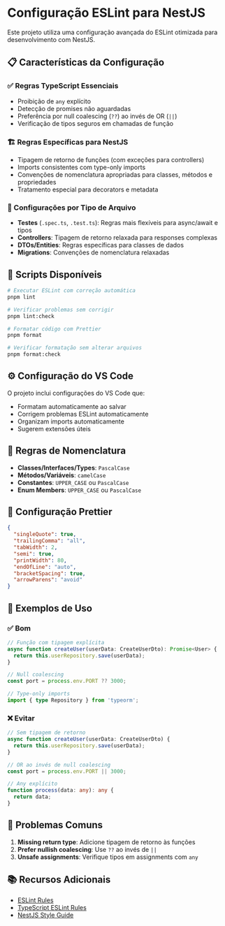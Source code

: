 # Configuração ESLint para NestJS

Este projeto utiliza uma configuração avançada do ESLint otimizada para desenvolvimento com NestJS.

## 📋 Características da Configuração

### ✅ Regras TypeScript Essenciais

- Proibição de `any` explícito
- Detecção de promises não aguardadas
- Preferência por null coalescing (`??`) ao invés de OR (`||`)
- Verificação de tipos seguros em chamadas de função

### 🏗️ Regras Específicas para NestJS

- Tipagem de retorno de funções (com exceções para controllers)
- Imports consistentes com type-only imports
- Convenções de nomenclatura apropriadas para classes, métodos e propriedades
- Tratamento especial para decorators e metadata

### 📁 Configurações por Tipo de Arquivo

- **Testes** (`.spec.ts`, `.test.ts`): Regras mais flexíveis para async/await e tipos
- **Controllers**: Tipagem de retorno relaxada para responses complexas
- **DTOs/Entities**: Regras específicas para classes de dados
- **Migrations**: Convenções de nomenclatura relaxadas

## 🚀 Scripts Disponíveis

```bash
# Executar ESLint com correção automática
pnpm lint

# Verificar problemas sem corrigir
pnpm lint:check

# Formatar código com Prettier
pnpm format

# Verificar formatação sem alterar arquivos
pnpm format:check
```

## ⚙️ Configuração do VS Code

O projeto inclui configurações do VS Code que:

- Formatam automaticamente ao salvar
- Corrigem problemas ESLint automaticamente
- Organizam imports automaticamente
- Sugerem extensões úteis

## 🎯 Regras de Nomenclatura

- **Classes/Interfaces/Types**: `PascalCase`
- **Métodos/Variáveis**: `camelCase`
- **Constantes**: `UPPER_CASE` ou `PascalCase`
- **Enum Members**: `UPPER_CASE` ou `PascalCase`

## 🔧 Configuração Prettier

```json
{
  "singleQuote": true,
  "trailingComma": "all",
  "tabWidth": 2,
  "semi": true,
  "printWidth": 80,
  "endOfLine": "auto",
  "bracketSpacing": true,
  "arrowParens": "avoid"
}
```

## 📝 Exemplos de Uso

### ✅ Bom

```typescript
// Função com tipagem explícita
async function createUser(userData: CreateUserDto): Promise<User> {
  return this.userRepository.save(userData);
}

// Null coalescing
const port = process.env.PORT ?? 3000;

// Type-only imports
import { type Repository } from 'typeorm';
```

### ❌ Evitar

```typescript
// Sem tipagem de retorno
async function createUser(userData: CreateUserDto) {
  return this.userRepository.save(userData);
}

// OR ao invés de null coalescing
const port = process.env.PORT || 3000;

// Any explícito
function process(data: any): any {
  return data;
}
```

## 🚨 Problemas Comuns

1. **Missing return type**: Adicione tipagem de retorno às funções
2. **Prefer nullish coalescing**: Use `??` ao invés de `||`
3. **Unsafe assignments**: Verifique tipos em assignments com `any`

## 📚 Recursos Adicionais

- [ESLint Rules](https://eslint.org/docs/rules/)
- [TypeScript ESLint Rules](https://typescript-eslint.io/rules/)
- [NestJS Style Guide](https://docs.nestjs.com/style-guide)
